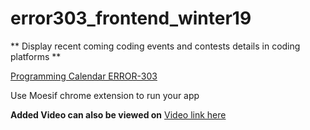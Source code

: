 # error303_frontend_winter19
** Display recent coming coding events and contests details in coding platforms ** 

[Programming Calendar ERROR-303](https://deus-oc.github.io/)

Use Moesif chrome extension to run your app

**Added Video can also be viewed on** 
[Video link here](https://drive.google.com/open?id=1-bfkppYHKHdzOrz_lZAvpXPzwVZ8snS6)
